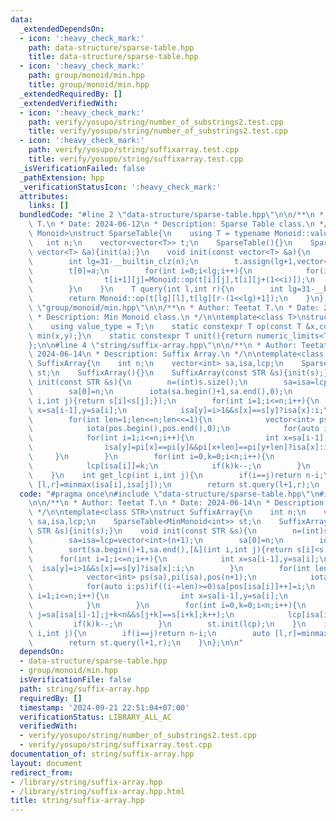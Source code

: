 ```yaml
---
data:
  _extendedDependsOn:
  - icon: ':heavy_check_mark:'
    path: data-structure/sparse-table.hpp
    title: data-structure/sparse-table.hpp
  - icon: ':heavy_check_mark:'
    path: group/monoid/min.hpp
    title: group/monoid/min.hpp
  _extendedRequiredBy: []
  _extendedVerifiedWith:
  - icon: ':heavy_check_mark:'
    path: verify/yosupo/string/number_of_substrings2.test.cpp
    title: verify/yosupo/string/number_of_substrings2.test.cpp
  - icon: ':heavy_check_mark:'
    path: verify/yosupo/string/suffixarray.test.cpp
    title: verify/yosupo/string/suffixarray.test.cpp
  _isVerificationFailed: false
  _pathExtension: hpp
  _verificationStatusIcon: ':heavy_check_mark:'
  attributes:
    links: []
  bundledCode: "#line 2 \"data-structure/sparse-table.hpp\"\n\n/**\n * Author: Teetat\
    \ T.\n * Date: 2024-06-12\n * Description: Sparse Table class.\n */\n\ntemplate<class\
    \ Monoid>\nstruct SparseTable{\n    using T = typename Monoid::value_type;\n \
    \   int n;\n    vector<vector<T>> t;\n    SparseTable(){}\n    SparseTable(const\
    \ vector<T> &a){init(a);}\n    void init(const vector<T> &a){\n        n=(int)a.size();\n\
    \        int lg=31-__builtin_clz(n);\n        t.assign(lg+1,vector<T>(n,Monoid::unit()));\n\
    \        t[0]=a;\n        for(int i=0;i<lg;i++){\n            for(int j=0;j+(2<<i)<=n;j++){\n\
    \                t[i+1][j]=Monoid::op(t[i][j],t[i][j+(1<<i)]);\n            }\n\
    \        }\n    }\n    T query(int l,int r){\n        int lg=31-__builtin_clz(r-l+1);\n\
    \        return Monoid::op(t[lg][l],t[lg][r-(1<<lg)+1]);\n    }\n};\n\n#line 2\
    \ \"group/monoid/min.hpp\"\n\n/**\n * Author: Teetat T.\n * Date: 2024-04-14\n\
    \ * Description: Min Monoid class.\n */\n\ntemplate<class T>\nstruct MinMonoid{\n\
    \    using value_type = T;\n    static constexpr T op(const T &x,const T &y){return\
    \ min(x,y);}\n    static constexpr T unit(){return numeric_limits<T>::max();}\n\
    };\n\n#line 4 \"string/suffix-array.hpp\"\n\n/**\n * Author: Teetat T.\n * Date:\
    \ 2024-06-14\n * Description: Suffix Array.\n */\n\ntemplate<class STR>\nstruct\
    \ SuffixArray{\n    int n;\n    vector<int> sa,isa,lcp;\n    SparseTable<MinMonoid<int>>\
    \ st;\n    SuffixArray(){}\n    SuffixArray(const STR &s){init(s);}\n    void\
    \ init(const STR &s){\n        n=(int)s.size();\n        sa=isa=lcp=vector<int>(n+1);\n\
    \        sa[0]=n;\n        iota(sa.begin()+1,sa.end(),0);\n        sort(sa.begin()+1,sa.end(),[&](int\
    \ i,int j){return s[i]<s[j];});\n        for(int i=1;i<=n;i++){\n            int\
    \ x=sa[i-1],y=sa[i];\n            isa[y]=i>1&&s[x]==s[y]?isa[x]:i;\n        }\n\
    \        for(int len=1;len<=n;len<<=1){\n            vector<int> ps(sa),pi(isa),pos(n+1);\n\
    \            iota(pos.begin(),pos.end(),0);\n            for(auto i:ps)if((i-=len)>=0)sa[pos[isa[i]]++]=i;\n\
    \            for(int i=1;i<=n;i++){\n                int x=sa[i-1],y=sa[i];\n\
    \                isa[y]=pi[x]==pi[y]&&pi[x+len]==pi[y+len]?isa[x]:i;\n       \
    \     }\n        }\n        for(int i=0,k=0;i<n;i++){\n            for(int j=sa[isa[i]-1];j+k<n&&s[j+k]==s[i+k];k++);\n\
    \            lcp[isa[i]]=k;\n            if(k)k--;\n        }\n        st.init(lcp);\n\
    \    }\n    int get_lcp(int i,int j){\n        if(i==j)return n-i;\n        auto\
    \ [l,r]=minmax(isa[i],isa[j]);\n        return st.query(l+1,r);\n    }\n};\n\n"
  code: "#pragma once\n#include \"data-structure/sparse-table.hpp\"\n#include \"group/monoid/min.hpp\"\
    \n\n/**\n * Author: Teetat T.\n * Date: 2024-06-14\n * Description: Suffix Array.\n\
    \ */\n\ntemplate<class STR>\nstruct SuffixArray{\n    int n;\n    vector<int>\
    \ sa,isa,lcp;\n    SparseTable<MinMonoid<int>> st;\n    SuffixArray(){}\n    SuffixArray(const\
    \ STR &s){init(s);}\n    void init(const STR &s){\n        n=(int)s.size();\n\
    \        sa=isa=lcp=vector<int>(n+1);\n        sa[0]=n;\n        iota(sa.begin()+1,sa.end(),0);\n\
    \        sort(sa.begin()+1,sa.end(),[&](int i,int j){return s[i]<s[j];});\n  \
    \      for(int i=1;i<=n;i++){\n            int x=sa[i-1],y=sa[i];\n          \
    \  isa[y]=i>1&&s[x]==s[y]?isa[x]:i;\n        }\n        for(int len=1;len<=n;len<<=1){\n\
    \            vector<int> ps(sa),pi(isa),pos(n+1);\n            iota(pos.begin(),pos.end(),0);\n\
    \            for(auto i:ps)if((i-=len)>=0)sa[pos[isa[i]]++]=i;\n            for(int\
    \ i=1;i<=n;i++){\n                int x=sa[i-1],y=sa[i];\n                isa[y]=pi[x]==pi[y]&&pi[x+len]==pi[y+len]?isa[x]:i;\n\
    \            }\n        }\n        for(int i=0,k=0;i<n;i++){\n            for(int\
    \ j=sa[isa[i]-1];j+k<n&&s[j+k]==s[i+k];k++);\n            lcp[isa[i]]=k;\n   \
    \         if(k)k--;\n        }\n        st.init(lcp);\n    }\n    int get_lcp(int\
    \ i,int j){\n        if(i==j)return n-i;\n        auto [l,r]=minmax(isa[i],isa[j]);\n\
    \        return st.query(l+1,r);\n    }\n};\n\n"
  dependsOn:
  - data-structure/sparse-table.hpp
  - group/monoid/min.hpp
  isVerificationFile: false
  path: string/suffix-array.hpp
  requiredBy: []
  timestamp: '2024-09-21 22:51:04+07:00'
  verificationStatus: LIBRARY_ALL_AC
  verifiedWith:
  - verify/yosupo/string/number_of_substrings2.test.cpp
  - verify/yosupo/string/suffixarray.test.cpp
documentation_of: string/suffix-array.hpp
layout: document
redirect_from:
- /library/string/suffix-array.hpp
- /library/string/suffix-array.hpp.html
title: string/suffix-array.hpp
---
```

